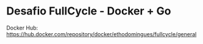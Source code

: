 # Desafio FullCycle - Docker + Go

Docker Hub: https://hub.docker.com/repository/docker/ethodomingues/fullcycle/general
